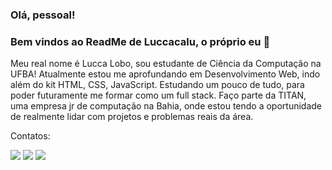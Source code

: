 ### Olá, pessoal!
### Bem vindos ao ReadMe de Luccacalu, o próprio eu 😬
Meu real nome é Lucca Lobo, sou estudante de Ciência da Computação na UFBA!
Atualmente estou me aprofundando em Desenvolvimento Web, indo além do kit HTML, CSS, JavaScript. Estudando um pouco de tudo, para poder futuramente me formar como um full stack.
Faço parte da TITAN, uma empresa jr de computação na Bahia, onde estou tendo a oportunidade de realmente lidar com projetos e problemas reais da área.

Contatos:
<div>
<a href="https://www.instagram.com/theluccalobo/" target="_blank"><img src="https://img.shields.io/badge/-Instagram-%23E4405F?style=for-the-badge&logo=instagram&logoColor=white" target="_blank"></a>
<a href = "mailto:luccalobo.goncalves@gmail.com"><img src="https://img.shields.io/badge/Gmail-D14836?style=for-the-badge&logo=gmail&logoColor=white" target="_blank"></a>
<a href="https://www.linkedin.com/in/lucca-giovanni-lobo-511497212/" target="_blank"><img src="https://img.shields.io/badge/-LinkedIn-%230077B5?style=for-the-badge&logo=linkedin&logoColor=white" target="_blank"></a>   
</div>
